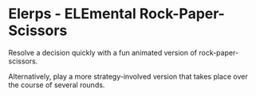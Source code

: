 # Elerps - ELEmental Rock-Paper-Scissors

Resolve a decision quickly with a fun animated version of rock-paper-scissors.

Alternatively, play a more strategy-involved version that takes place over the course of several rounds.